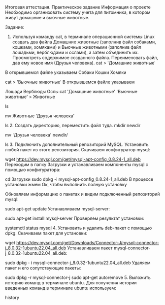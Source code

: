 Итоговая аттестация. Практическое задание
Информация о проекте
Необходимо организовать систему учета для питомника, в котором живут домашние и вьючные животные.

Задание:
1. Используя команду cat, в терминале операционной системы Linux создать два файла Домашние животные (заполнив файл собаками, кошками, хомяками) и Вьючные животными (заполнив файл лошадьми, верблюдами и ослами), а затем объединить их. Просмотреть содержимое созданного файла. Переименовать файл, дав ему новое имя (Друзья человека).
cat > 'Домашние животные'

В открывшемся файле указываем
Собаки
Кошки
Хомяки

cat > 'Вьючные животные'
В открывшемся файле указываем

Лошади
Верблюды
Ослы
cat 'Домашние животные' 'Вьючные животные' > Животные

ls

mv Животные 'Друзья человека'

ls
2. Создать директорию, переместить файл туда.
mkdir newdir

mv 'Друзья человека' newdir/

ls
3. Подключить дополнительный репозиторий MySQL. Установить любой пакет из этого репозитория.
Скачиваем конфигуратор mysql:

wget https://dev.mysql.com/get/mysql-apt-config_0.8.24-1_all.deb
Переходим в папку Загрузки и устанавливаем компоненты mysql с помощью конфигуратора:

cd Загрузки
sudo dpkg -i mysql-apt-config_0.8.24-1_all.deb
В процессе установки жмем Ок, чтобы выполнить полную установку

Обновляем информацию о пакетах и видим подключенный репозиторий mysql:

sudo apt-get update
Устанавливаем mysql-server:

sudo apt-get install mysql-server
Проверяем результат установки:

systemctl status mysql
4. Установить и удалить deb-пакет с помощью dpkg.
Скачиваем пакет для установки:

wget https://dev.mysql.com/get/Downloads/Connector-J/mysql-connector-j_8.0.32-1ubuntu22.04_all.deb
Устанавливаем пакет mysql-connector-j_8.0.32-1ubuntu22.04_all.deb:

sudo dpkg - i mysql-connector-j_8.0.32-1ubuntu22.04_all.deb
Удаляем пакет и его сопутствующие пакеты:

sudo dpkg -r mysql-connector-j
sudo apt-get autoremove
5. Выложить историю команд в терминале ubuntu.
Для получения истории введенных команд в терминале ubuntu используем:

history
